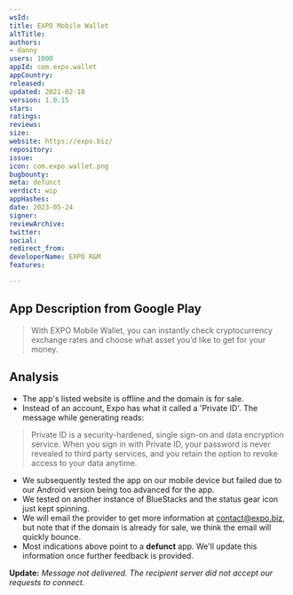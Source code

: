```yaml
---
wsId: 
title: EXPO Mobile Wallet
altTitle: 
authors:
- danny
users: 1000
appId: com.expo.wallet
appCountry: 
released: 
updated: 2021-02-18
version: 1.0.15
stars: 
ratings: 
reviews: 
size: 
website: https://expo.biz/
repository: 
issue: 
icon: com.expo.wallet.png
bugbounty: 
meta: defunct
verdict: wip
appHashes: 
date: 2023-05-24
signer: 
reviewArchive: 
twitter: 
social: 
redirect_from: 
developerName: EXPO R&M
features: 

---
```


## App Description from Google Play 

> With EXPO Mobile Wallet, you can instantly check cryptocurrency exchange rates and choose what asset you’d like to get for your money.

## Analysis 

- The app's listed website is offline and the domain is for sale.
- Instead of an account, Expo has what it called a 'Private ID'. The message while generating reads:

> Private ID is a security-hardened, single sign-on and data encryption service. When you sign in with Private ID, your password is never revealed to third party services, and you retain the option to revoke access to your data anytime. 

- We subsequently tested the app on our mobile device but failed due to our Android version being too advanced for the app. 
- We tested on another instance of BlueStacks and the status gear icon just kept spinning. 
- We will email the provider to get more information at contact@expo.biz, but note that if the domain is already for sale, we think the email will quickly bounce.
- Most indications above point to a **defunct** app. We'll update this information once further feedback is provided. 

**Update:** *Message not delivered. The recipient server did not accept our requests to connect.*
 

